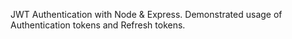 JWT Authentication with Node & Express. Demonstrated usage of Authentication tokens and Refresh tokens.
